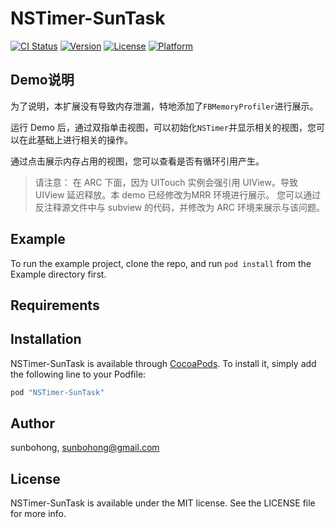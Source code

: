 # NSTimer-SunTask

[![CI Status](http://img.shields.io/travis/sunbohong/NSTimer-SunTask.svg?style=flat)](https://travis-ci.org/sunbohong/NSTimer-SunTask)
[![Version](https://img.shields.io/cocoapods/v/NSTimer-SunTask.svg?style=flat)](http://cocoapods.org/pods/NSTimer-SunTask)
[![License](https://img.shields.io/cocoapods/l/NSTimer-SunTask.svg?style=flat)](http://cocoapods.org/pods/NSTimer-SunTask)
[![Platform](https://img.shields.io/cocoapods/p/NSTimer-SunTask.svg?style=flat)](http://cocoapods.org/pods/NSTimer-SunTask)

## Demo说明
为了说明，本扩展没有导致内存泄漏，特地添加了`FBMemoryProfiler`进行展示。

运行 Demo 后，通过双指单击视图，可以初始化`NSTimer`并显示相关的视图，您可以在此基础上进行相关的操作。

通过点击展示内存占用的视图，您可以查看是否有循环引用产生。

> 请注意：
     在 ARC 下面，因为 UITouch 实例会强引用 UIView。导致 UIView 延迟释放。本 demo 已经修改为MRR 环境进行展示。
     您可以通过反注释源文件中与 subview 的代码，并修改为 ARC 环境来展示与该问题。


## Example

To run the example project, clone the repo, and run `pod install` from the Example directory first.

## Requirements

## Installation

NSTimer-SunTask is available through [CocoaPods](http://cocoapods.org). To install
it, simply add the following line to your Podfile:

```ruby
pod "NSTimer-SunTask"
```

## Author

sunbohong, sunbohong@gmail.com

## License

NSTimer-SunTask is available under the MIT license. See the LICENSE file for more info.
